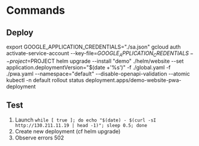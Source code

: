 # Commands

## Deploy

export GOOGLE_APPLICATION_CREDENTIALS="./sa.json"
gcloud auth activate-service-account --key-file=$GOOGLE_APPLICATION_CREDENTIALS --project=$PROJECT
helm upgrade --install "demo" ./helm/website --set application.deploymentVersion="$(date +'%s')" -f ./global.yaml -f ./pwa.yaml --namespace="default" --disable-openapi-validation --atomic
kubectl -n default rollout status deployment.apps/demo-website-pwa-deployment

## Test

1. Launch ```while [ true ]; do echo "$(date) - $(curl -sI http://130.211.11.19 | head -1)"; sleep 0.5; done```
2. Create new deployment (cf helm upgrade)
3. Observe errors 502
